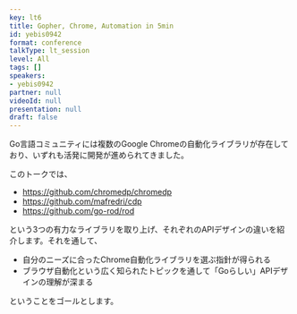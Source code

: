```yaml
---
key: lt6
title: Gopher, Chrome, Automation in 5min
id: yebis0942
format: conference
talkType: lt_session
level: All
tags: []
speakers:
- yebis0942
partner: null
videoId: null
presentation: null
draft: false
---
```

Go言語コミュニティには複数のGoogle Chromeの自動化ライブラリが存在しており、いずれも活発に開発が進められてきました。

このトークでは、

* https://github.com/chromedp/chromedp
* https://github.com/mafredri/cdp
* https://github.com/go-rod/rod

という3つの有力なライブラリを取り上げ、それぞれのAPIデザインの違いを紹介します。それを通して、

* 自分のニーズに合ったChrome自動化ライブラリを選ぶ指針が得られる
* ブラウザ自動化という広く知られたトピックを通して「Goらしい」APIデザインの理解が深まる

ということをゴールとします。